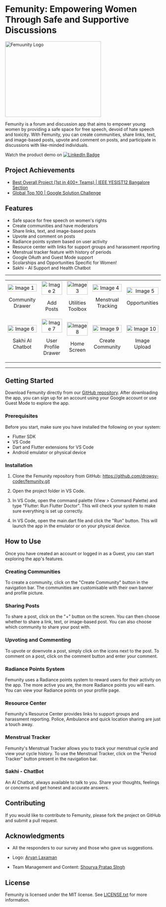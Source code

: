 # Femunity: Empowering Women Through Safe and Supportive Discussions

<div style="display: flex;">
  
  <img src="https://i.imgur.com/nlWp1bm.png" alt="Femuunity Logo" width="310" height="244">

</div>

Femunity is a forum and discussion app that aims to empower young women by providing a safe space for free speech, devoid of hate speech and toxicity. With Femunity, you can create communities, share links, text, and image-based posts, upvote and comment on posts, and participate in discussions with like-minded individuals.


Watch the product demo on  <a href="https://www.youtube.com/watch?v=1H82iFD0pHM">
    <img src="https://img.shields.io/badge/YouTube-%23FF0000.svg?style=for-the-badge&logo=YouTube&logoColor=white" alt="LinkedIn Badge"/>
  </a> 	
 
 ## Project Achievements
- [Best Overall Project (1st in 400+ Teams) | IEEE YESIST12 Bangalore Section](https://www.linkedin.com/posts/drowsy-coder_appdevelopment-femaleempowerment-ieee-activity-7060303118273548289-qSXa?utm_source=share&utm_medium=member_desktop)
- [Global Top 100 | Google Solution Challenge](https://www.linkedin.com/posts/drowsy-coder_gdsc-solutionchallenge-vit-activity-7060683890058809344-eIzN?utm_source=share&utm_medium=member_desktop)

## Features

- Safe space for free speech on women's rights
- Create communities and have moderators
- Share links, text, and image-based posts
- Upvote and comment on posts
- Radiance points system based on user activity
- Resource center with links for support groups and harassment reporting
- Menstrual tracker feature with history of periods
- Google OAuth and Guest Mode support
- Scolarships and Opportunities Specific for Women!
- Sakhi - AI Support and Health Chatbot

<hr>
<table style="width: 100%;">
  <tr>
    <td style="text-align: center;">
      <img src="https://imgur.com/uzzqjOO.jpg" alt="Image 1" style="width: 100%;">
      <p>Community Drawer</p>
    </td>
    <td style="text-align: center;">
      <img src="https://imgur.com/WPdMVy7.jpg" alt="Image 2" style="width: 100%;">
      <p>Add Posts</p>
    </td>
    <td style="text-align: center;">
      <img src="https://imgur.com/RbEwAIF.jpg" alt="Image 3" style="width: 100%;">
      <p>Utilities Toolbox</p>
    </td>
    <td style="text-align: center;">
      <img src="https://imgur.com/PkMyFmm.jpg" alt="Image 4" style="width: 100%;">
      <p>Menstrual Tracking</p>
    </td>
    <td style="text-align: center;">
      <img src="https://imgur.com/ZiLYFbP.jpg" alt="Image 5" style="width: 100%;">
      <p>Opportunities</p>
    </td>
  </tr>
  <tr>
    <td style="text-align: center;">
      <img src="https://imgur.com/hEY3nw5.jpg" alt="Image 6" style="width: 100%;">
      <p>Sakhi AI Chatbot</p>
    </td>
    <td style="text-align: center;">
      <img src="https://imgur.com/vd2nzCO.jpg" alt="Image 7" style="width: 100%;">
      <p>User Profile Drawer</p>
    </td>
    <td style="text-align: center;">
      <img src="https://imgur.com/7oASf0S.jpg" alt="Image 8" style="width: 100%;">
      <p>Home Screen</p>
    </td>
    <td style="text-align: center;">
      <img src="https://imgur.com/mSj75Hx.jpg" alt="Image 9" style="width: 100%;">
      <p>Create Community</p>
    </td>
    <td style="text-align: center;">
      <img src="https://imgur.com/zvyOtSr.jpg" alt="Image 10" style="width: 100%;">
      <p>Image Upload</p>
    </td>
  </tr>
</table>

<hr>


## Getting Started

Download Femunity directly from our [GitHub repository](https://github.com/drowsy-coder/femunity). After downloading the app, you can sign up for an account using your Google account or use Guest Mode to explore the app.

### Prerequisites

Before you start, make sure you have installed the following on your system:

- Flutter SDK
- VS Code
- Dart and Flutter extensions for VS Code
- Android emulator or physical device

### Installation

1. Clone the Femunity repository from GitHub: https://github.com/drowsy-coder/femunity.git

2. Open the project folder in VS Code.

3. In VS Code, open the command palette (View > Command Palette) and type "Flutter: Run Flutter Doctor". This will check your system to make sure everything is set up correctly.

4. In VS Code, open the main.dart file and click the "Run" button. This will launch the app in the emulator or on your physical device.

## How to Use

Once you have created an account or logged in as a Guest, you can start exploring the app's features.

### Creating Communities

To create a community, click on the "Create Community" button in the navigation bar. The communities are customisable with their own banner and profile picture.

### Sharing Posts

To share a post, click on the "+" button on the screen. You can then choose whether to share a link, text, or image-based post. You can also choose which community to share your post with.

### Upvoting and Commenting

To upvote or downvote a post, simply click on the icons next to the post. To comment on a post, click on the comment button and enter your comment.

### Radiance Points System

Femunity uses a Radiance points system to reward users for their activity on the app. The more active you are, the more Radiance points you will earn. You can view your Radiance points on your profile page.

### Resource Center

Femunity's Resource Center provides links to support groups and harassment reporting. Police, Ambulance and quick location sharing are just a touch away.

### Menstrual Tracker

Femunity's Menstrual Tracker allows you to track your menstrual cycle and view your cycle history. To use the Menstrual Tracker, click on the "Period Tracker" button present in the navigation bar.

### Sakhi - ChatBot

An AI Chatbot, always available to talk to you. Share your thoughts, feelings or concerns and get honest and accurate answers.

## Contributing

If you would like to contribute to Femunity, please fork the project on GitHub and submit a pull request.

## Acknowledgments

- All the responders to our survey and those who gave us suggestions.

- Logo: [Aryan Laxaman](https://www.instagram.com/aryanlaxaman/)

- Team Management and Content: [Shourya Pratap SIngh](https://www.linkedin.com/in/amspsingh04/)

## License

Femunity is licensed under the MIT license. See [LICENSE.txt](LICENSE.txt) for more information.
